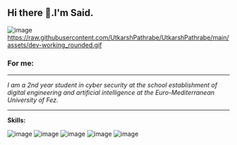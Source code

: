 
<h2 align="left"> Hi there 👋.I'm Said.</h2>


![image](https://user-images.githubusercontent.com/86806365/218316508-c334e210-ed13-4c1f-80f6-4d2e6c64869b.png) https://raw.githubusercontent.com/UtkarshPathrabe/UtkarshPathrabe/main/assets/dev-working_rounded.gif 


<h3 align="left">
For me:
</h3>

---

 *I am a 2nd year student in cyber security at the school establishment of digital engineering and artificial intelligence*
 *at the Euro-Mediterranean University of Fez.*

---
 

 **Skills:**
  
![image](https://user-images.githubusercontent.com/86806365/218320546-a8636b97-418c-408e-ad7d-7c0781ed9917.png) ![image](https://user-images.githubusercontent.com/86806365/218320676-bd0d19e1-1664-4c0e-806c-df2d89e2bd68.png) ![image](https://user-images.githubusercontent.com/86806365/218320808-219bbea0-cf3e-4437-b414-f5da53267356.png) ![image](https://user-images.githubusercontent.com/86806365/218320920-58be179a-1327-405f-bcc4-c603b7a38c0f.png) ![image](https://user-images.githubusercontent.com/86806365/218320993-f809b152-ebcc-4440-87b4-e4b37e91503b.png)








<!--



**saidelouardi/saidelouardi** is a ✨ _special_ ✨ repository because its `README.md` (this file) appears on your GitHub profile.

Here are some ideas to get you started:

- 🔭 I’m currently working on ...
- 🌱 I’m currently learning ...
- 👯 I’m looking to collaborate on ...
- 🤔 I’m looking for help with ...
- 💬 Ask me about ...
- 📫 How to reach me: ...
- 😄 Pronouns: ...
- ⚡ Fun fact: ...
-->
